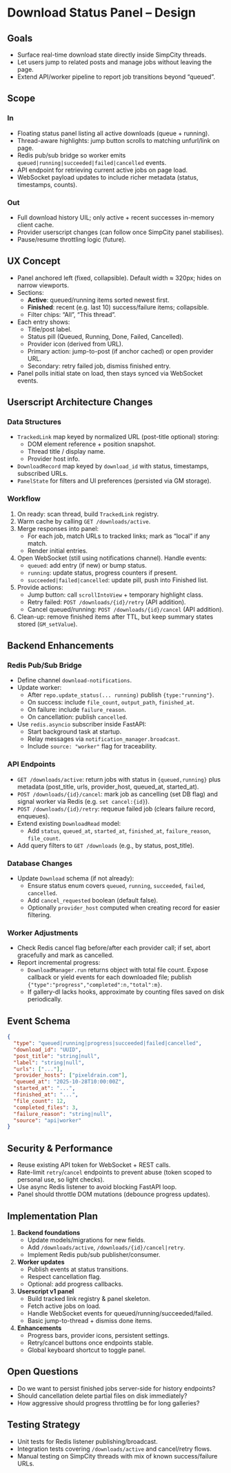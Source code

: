 **Download Status Panel – Design**
=================================

## Goals
- Surface real-time download state directly inside SimpCity threads.
- Let users jump to related posts and manage jobs without leaving the page.
- Extend API/worker pipeline to report job transitions beyond “queued”.

## Scope

### In
- Floating status panel listing all active downloads (queue + running).
- Thread-aware highlights: jump button scrolls to matching unfurl/link on page.
- Redis pub/sub bridge so worker emits `queued|running|succeeded|failed|cancelled` events.
- API endpoint for retrieving current active jobs on page load.
- WebSocket payload updates to include richer metadata (status, timestamps, counts).

### Out
- Full download history UIL; only active + recent successes in-memory client cache.
- Provider userscript changes (can follow once SimpCity panel stabilises).
- Pause/resume throttling logic (future).

## UX Concept
- Panel anchored left (fixed, collapsible). Default width ≈ 320px; hides on narrow viewports.
- Sections:
  - **Active**: queued/running items sorted newest first.
  - **Finished**: recent (e.g. last 10) success/failure items; collapsible.
  - Filter chips: “All”, “This thread”.
- Each entry shows:
  - Title/post label.
  - Status pill (Queued, Running, Done, Failed, Cancelled).
  - Provider icon (derived from URL).
  - Primary action: jump-to-post (if anchor cached) or open provider URL.
  - Secondary: retry failed job, dismiss finished entry.
- Panel polls initial state on load, then stays synced via WebSocket events.

## Userscript Architecture Changes

### Data Structures
- `TrackedLink` map keyed by normalized URL (post-title optional) storing:
  - DOM element reference + position snapshot.
  - Thread title / display name.
  - Provider host info.
- `DownloadRecord` map keyed by `download_id` with status, timestamps, subscribed URLs.
- `PanelState` for filters and UI preferences (persisted via GM storage).

### Workflow
1. On ready: scan thread, build `TrackedLink` registry.
2. Warm cache by calling `GET /downloads/active`.
3. Merge responses into panel:
   - For each job, match URLs to tracked links; mark as “local” if any match.
   - Render initial entries.
4. Open WebSocket (still using notifications channel). Handle events:
   - `queued`: add entry (if new) or bump status.
   - `running`: update status, progress counters if present.
   - `succeeded|failed|cancelled`: update pill, push into Finished list.
5. Provide actions:
   - Jump button: call `scrollIntoView` + temporary highlight class.
   - Retry failed: `POST /downloads/{id}/retry` (API addition).
   - Cancel queued/running: `POST /downloads/{id}/cancel` (API addition).
6. Clean-up: remove finished items after TTL, but keep summary states stored (`GM_setValue`).

## Backend Enhancements

### Redis Pub/Sub Bridge
- Define channel `download-notifications`.
- Update worker:
  - After `repo.update_status(... running)` publish `{type:"running"}`.
  - On success: include `file_count`, `output_path`, `finished_at`.
  - On failure: include `failure_reason`.
  - On cancellation: publish `cancelled`.
- Use `redis.asyncio` subscriber inside FastAPI:
  - Start background task at startup.
  - Relay messages via `notification_manager.broadcast`.
  - Include `source: "worker"` flag for traceability.

### API Endpoints
- `GET /downloads/active`: return jobs with status in `{queued,running}` plus metadata (post_title, urls, provider_host, queued_at, started_at).
- `POST /downloads/{id}/cancel`: mark job as cancelling (set DB flag) and signal worker via Redis (e.g. `set cancel:{id}`).
- `POST /downloads/{id}/retry`: requeue failed job (clears failure record, enqueues).
- Extend existing `DownloadRead` model:
  - Add `status`, `queued_at`, `started_at`, `finished_at`, `failure_reason`, `file_count`.
- Add query filters to `GET /downloads` (e.g., by status, post_title).

### Database Changes
- Update `Download` schema (if not already):
  - Ensure status enum covers `queued`, `running`, `succeeded`, `failed`, `cancelled`.
  - Add `cancel_requested` boolean (default false).
  - Optionally `provider_host` computed when creating record for easier filtering.

### Worker Adjustments
- Check Redis cancel flag before/after each provider call; if set, abort gracefully and mark as cancelled.
- Report incremental progress:
  - `DownloadManager.run` returns object with total file count. Expose callback or yield events for each downloaded file; publish `{"type":"progress","completed":n,"total":m}`.
  - If gallery-dl lacks hooks, approximate by counting files saved on disk periodically.

## Event Schema
```json
{
  "type": "queued|running|progress|succeeded|failed|cancelled",
  "download_id": "UUID",
  "post_title": "string|null",
  "label": "string|null",
  "urls": ["..."],
  "provider_hosts": ["pixeldrain.com"],
  "queued_at": "2025-10-28T10:00:00Z",
  "started_at": "...",
  "finished_at": "...",
  "file_count": 12,
  "completed_files": 3,
  "failure_reason": "string|null",
  "source": "api|worker"
}
```

## Security & Performance
- Reuse existing API token for WebSocket + REST calls.
- Rate-limit `retry`/`cancel` endpoints to prevent abuse (token scoped to personal use, so light checks).
- Use async Redis listener to avoid blocking FastAPI loop.
- Panel should throttle DOM mutations (debounce progress updates).

## Implementation Plan
1. **Backend foundations**
   - Update models/migrations for new fields.
   - Add `/downloads/active`, `/downloads/{id}/cancel|retry`.
   - Implement Redis pub/sub publisher/consumer.
2. **Worker updates**
   - Publish events at status transitions.
   - Respect cancellation flag.
   - Optional: add progress callbacks.
3. **Userscript v1 panel**
   - Build tracked link registry & panel skeleton.
   - Fetch active jobs on load.
   - Handle WebSocket events for queued/running/succeeded/failed.
   - Basic jump-to-thread + dismiss done items.
4. **Enhancements**
   - Progress bars, provider icons, persistent settings.
   - Retry/cancel buttons once endpoints stable.
   - Global keyboard shortcut to toggle panel.

## Open Questions
- Do we want to persist finished jobs server-side for history endpoints?
- Should cancellation delete partial files on disk immediately?
- How aggressive should progress throttling be for long galleries?

## Testing Strategy
- Unit tests for Redis listener publishing/broadcast.
- Integration tests covering `/downloads/active` and cancel/retry flows.
- Manual testing on SimpCity threads with mix of known success/failure URLs.
